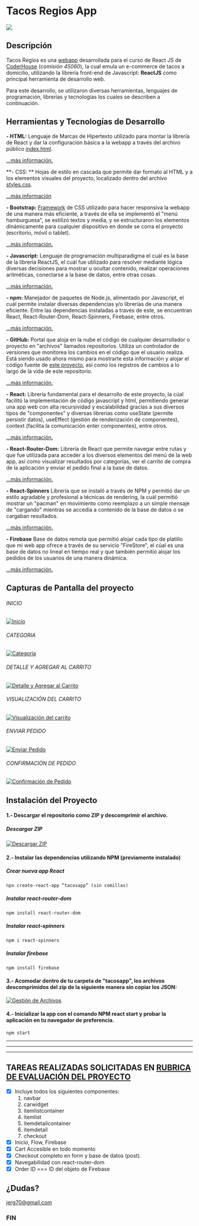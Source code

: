 # Tacos Regios App

![](https://images.getbento.com/accounts/f04339f52aa8b35469c79400055be66a/media/images/86082la_taqueria_Logo.png)

## Descripción
Tacos Regios es una [webapp](https://en.wikipedia.org/wiki/Web_application "webapp") desarrollada para el curso de React JS de [CoderHouse](https://www.coderhouse.com "CoderHouse") (*comisión 45060*), la cual emula un e-commerce de tacos a domicilio, utilizando la librería front-end de Javascript: **ReactJS** como principal herramienta de desarrollo web.

Para este desarrollo, se utilizaron diversas herramientas, lenguajes de programación, librerías y tecnologías los cuales se describen a continuación.

## Herramientas y Tecnologías de Desarrollo
**- HTML:**
Lenguaje de Marcas de Hipertexto utilizado para montar la librería de React y dar la configuración básica a la webapp a través del archivo público [index.html](https://github.com/jerg70/tacosapp_rios/blob/ProyectoFinal/public/index.html "index.html").

[...más información.](https://www.w3schools.com/html/default.asp "...más información.")

**- CSS: **
Hojas de estilo en cascada que permite dar formato al HTML y a los elementos visuales del proyecto, localizado dentro del archivo [styles.css](https://github.com/jerg70/tacosapp_rios/blob/ProyectoFinal/src/styles/style.css "styles.css").

[...más información](https://www.w3schools.com/css/default.asp "...más información")

**- Bootstrap:**
[Framework](https://es.wikipedia.org/wiki/Framework "Framework") de CSS utilizado para hacer responsiva la webapp de una manera más eficiente, a través de ella se implementó el "menú hamburguesa", se estilizó textos y media, y se estructuraron los elementos dinámicamente para cualquier dispositivo en donde se corra el proyecto (escritorio, móvil o tablet).

[...más información.](https://getbootstrap.com/ "...más información.")

**- Javascript:**
Lenguaje de programación multiparadigma el cuál es la base de la librería ReactJS, el cuál fue utilizado para resolver mediante lógica diversas decisiones para mostrar u ocultar contenido, realizar operaciones aritméticas, conectarse a la base de datos, entre otras cosas.

[...más información.](https://www.w3schools.com/js/default.asp "...más información.")

**- npm:**
Manejador de paquetes de Node.js, alimentado por Javascript, el cuál permite instalar diversas dependencias y/o librerías de una manera eficiente. Entre las dependencias instaladas a través de este, se encuentran React, React-Router-Dom, React-Spinners, Firebase, entre otros.

[...más información.](https://www.npmjs.com/about "...más información.")

**- GitHub:**
Portal que aloja en la nube el código de cualquier desarrollador o proyecto en "archivos" llamados repositorios. Utiliza un controlador de versiones que monitorea los cambios en el código que el usuario realiza. Está siendo usado ahora mismo para mostrarte esta información y alojar el código fuente de [este proyecto](https://github.com/jerg70/tacosapp_rios/tree/ProyectoFinal "este proyecto"), así como los registros de cambios a lo largo de la vida de este repositorio.

[...más información.](https://github.com/about "...más información.")

**- React:** 
Librería fundamental para el desarrollo de este proyecto, la cúal facilitó la implementación de código javascript y html, permitiendo generar una app web con alta recursividad y escalabilidad gracias a sus diversos tipos de "componentes" y diversas librerias como useState (permite persistir datos), useEffect (gestión de renderización de componentes), context (facilita la comunicación enter componentes), entre otros.

[...más información.](https://es.reactjs.org/ "...más información.")

**- React-Router-Dom:**
Librería de React que permite navegar entre rutas y que fue utilizada para acceder a los diversos elementos del menú de la web app, así como visualizar resultados por categorías, ver el carrito de compra de la aplicación y enviar el pedido final a la base de datos.

[...más información.](https://www.npmjs.com/package/react-router-dom "...más información")

**- React-Spinners**
Librería que se instaló a través de NPM y permitió dar un estilo agradable y profesional a técnicas de rendering, la cuál permitió mostrar un "pacman" en movimiento como reemplazo a un simple mensaje de "cargando" mientras se accedía a contenido de la base de datos o se cargaban resultados.

[...más información.](https://www.davidhu.io/react-spinners/ "...más información.")

**- Firebase**
Base de datos remota que permitió alojar cada tipo de platillo que mi web app ofrece a través de su servicio "FireStore", el cúal es una base de datos no lineal en tiempo real y que también permitió alojar los pedidos de los usuarios de una manera dinámica.

[...más información.](https://firebase.google.com/docs/firestore "...más información.")

## Capturas de Pantalla del proyecto

###### INICIO
[![Inicio](https://i.imgur.com/fcAkTB2.png "Inicio")](https://i.imgur.com/fcAkTB2.png "Inicio")

###### CATEGORIA
[![Categoría](https://i.imgur.com/YIy2Alu.png "Categoría")](https://i.imgur.com/YIy2Alu.png "Categoría")

###### DETALLE Y AGREGAR AL CARRITO
[![Detalle y Agregar al Carrito](https://i.imgur.com/E2r8sGo.png "Detalle y Agregar al Carrito")](https://i.imgur.com/E2r8sGo.png "Detalle y Agregar al Carrito")

###### VISUALIZACIÓN DEL CARRITO
[![Visualización del carrito](https://i.imgur.com/5LnIUPq.png "VISUALIZACIÓN DEL CARRITO")](https://i.imgur.com/5LnIUPq.png "VISUALIZACIÓN DEL CARRITO")

###### ENVIAR PEDIDO
[![Enviar Pedido](https://i.imgur.com/abGYS8k.png "Enviar Pedido")](https://i.imgur.com/abGYS8k.png "Enviar Pedido")

###### CONFIRMACIÓN DE PEDIDO
[![Confirmación de Pedido](https://i.imgur.com/8jYFXpF.png "Confirmación de Pedido")](https://i.imgur.com/8jYFXpF.png "Confirmación de Pedido")


## Instalación del Proyecto
#### 1.- Descargar el repositorio como ZIP y descomprimir el archivo.

##### Descargar ZIP
[![Descargar ZIP](https://i.imgur.com/Btrjte1.png "Descargar ZIP")](https://github.com/jerg70/tacosapp_rios/archive/refs/heads/ProyectoFinal.zip "Descargar ZIP")


#### 2.- Instalar las dependencias utilizando NPM (previamente instalado)

##### Crear nueva app React
```
npx create-react-app “tacosapp” (sin comillas)
```

##### Instalar react-router-dom
```
npm install react-router-dom
```

##### Instalar react-spinners
```
npm i react-spinners
```
##### Instalar firebase
```
npm install firebase
```

#### 3.- Acomodar dentro de tu carpeta de "tacosapp", los archivos descomprimidos del zip de la siguiente manera sin copiar los JSON:

[![Gestión de Archivos](https://i.imgur.com/xu2lPwr.png "Gestión de Archivos")](https://i.imgur.com/xu2lPwr.png "Gestión de Archivos")

#### 4.- Inicializar la app con el comando NPM react start y probar la aplicación en tu navegador de preferencia.

```
npm start
```

------------

------------


------------




## TAREAS REALIZADAS SOLICITADAS EN [RUBRICA DE EVALUACIÓN DEL PROYECTO](https://drive.google.com/drive/folders/1Mq4myr0mTbKhPz2TVWfXy3HXtNPyDcqp?usp=share_link "RUBRICA DE EVALUACIÓN DEL PROYECTO")

- [x] Incluye todos los siguientes componentes: 
	1. navbar
	2. carwidget
	3. itemlistcontainer
	4. itemlist
	5. itemdetailcontainer
	6. itemdetail
	7. checkout
- [x] Inicio, Flow, Firebase
- [x] Cart Accesible en todo momento
- [x] Checkout completo en form y base de datos (post).
- [x] Navegabilidad con react-router-dom
- [x] Order ID === ID del objeto de Firebase

## ¿Dudas?
jerg70@gmail.com


### FIN